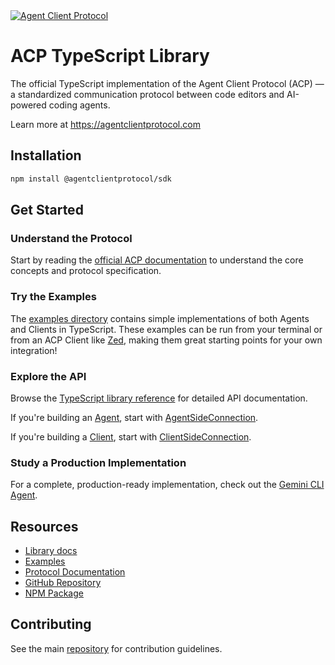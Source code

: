 <a href="https://agentclientprotocol.com/" >
  <img alt="Agent Client Protocol" src="https://zed.dev/img/acp/banner-dark.webp">
</a>

# ACP TypeScript Library

The official TypeScript implementation of the Agent Client Protocol (ACP) — a standardized communication protocol between code editors and AI-powered coding agents.

Learn more at https://agentclientprotocol.com

## Installation

```bash
npm install @agentclientprotocol/sdk
```

## Get Started

### Understand the Protocol

Start by reading the [official ACP documentation](https://agentclientprotocol.com) to understand the core concepts and protocol specification.

### Try the Examples

The [examples directory](https://github.com/agentclientprotocol/agent-client-protocol/tree/main/src/examples) contains simple implementations of both Agents and Clients in TypeScript. These examples can be run from your terminal or from an ACP Client like [Zed](https://zed.dev), making them great starting points for your own integration!

### Explore the API

Browse the [TypeScript library reference](https://agentclientprotocol.github.io/agent-client-protocol) for detailed API documentation.

If you're building an [Agent](https://agentclientprotocol.com/protocol/overview#agent), start with [AgentSideConnection](https://agentclientprotocol.github.io/agent-client-protocol/classes/AgentSideConnection.html).

If you're building a [Client](https://agentclientprotocol.com/protocol/overview#client), start with [ClientSideConnection](https://agentclientprotocol.github.io/agent-client-protocol/classes/ClientSideConnection.html).

### Study a Production Implementation

For a complete, production-ready implementation, check out the [Gemini CLI Agent](https://github.com/google-gemini/gemini-cli/blob/main/packages/cli/src/zed-integration/zedIntegration.ts).

## Resources

- [Library docs](https://agentclientprotocol.github.io/agent-client-protocol)
- [Examples](https://github.com/agentclientprotocol/agent-client-protocol/tree/main/src/examples)
- [Protocol Documentation](https://agentclientprotocol.com)
- [GitHub Repository](https://github.com/agentclientprotocol/agent-client-protocol)
- [NPM Package](https://www.npmjs.com/package/@agentclientprotocol/sdk)

## Contributing

See the main [repository](https://github.com/agentclientprotocol/agent-client-protocol) for contribution guidelines.
